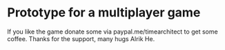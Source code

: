 # Prototype for a multiplayer game 

If you like the game donate some via paypal.me/timearchitect to get some coffee.
Thanks for the support, many hugs Alrik He.
